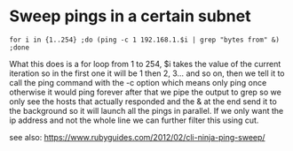 # Sweep pings in a certain subnet
```
for i in {1..254} ;do (ping -c 1 192.168.1.$i | grep "bytes from" &) ;done
```

What this does is a for loop from 1 to 254, $i takes the value of the current
iteration so in the first one it will be 1 then 2, 3… and so on, then we tell it
to call the ping command with the -c option which means only ping once otherwise
it would ping forever after that we pipe the output to grep so we only see the
hosts that actually responded and the & at the end send it to the background so
it will launch all the pings in parallel. If we only want the ip address and not
the whole line we can further filter this using cut.

see also:
https://www.rubyguides.com/2012/02/cli-ninja-ping-sweep/
